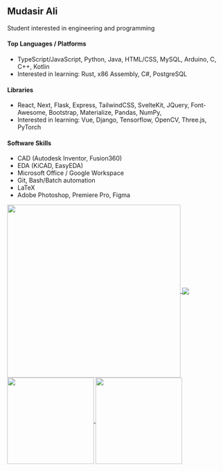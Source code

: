 ## Mudasir Ali

Student interested in engineering and programming

#### Top Languages / Platforms
- TypeScript/JavaScript, Python, Java, HTML/CSS, MySQL, Arduino, C, C++, Kotlin
- Interested in learning: Rust, x86 Assembly, C#, PostgreSQL

#### Libraries
- React, Next, Flask, Express, TailwindCSS, SvelteKit, JQuery, Font-Awesome, Bootstrap, Materialize, Pandas, NumPy, 
- Interested in learning: Vue, Django, Tensorflow, OpenCV, Three.js, PyTorch

#### Software Skills
- CAD (Autodesk Inventor, Fusion360)
- EDA (KiCAD, EasyEDA)
- Microsoft Office / Google Workspace
- Git, Bash/Batch automation
- LaTeX
- Adobe Photoshop, Premiere Pro, Figma

<a href="mailto:mmxali22@gmail.com">
  <img src="https://github-readme-stats.vercel.app/api/top-langs/?username=mud-ali&theme=material-palenight&langs_count=6&hide=ejs,html" height="400" align="center" />
  <img src="https://api.githubtrends.io/user/svg/mud-ali/repos?time_range=three_months&loc_metric=changed&theme=bright_lights" align="center"/>
</a>

<br/>

<a href="github.com/mud-ali">
  <img src="https://github-readme-stats-ten-gilt.vercel.app/api?username=mud-ali&show_icons=true&count_private=true&theme=dracula&custom_title=mud-ali" height="200" align="center" /> 

  <img src="https://streak-stats.demolab.com?user=mud-ali&theme=tokyonight&hide_border=true&border_radius=6&date_format=M%20j%5B%2C%20Y%5D" height="200" align="center" />
</a>

